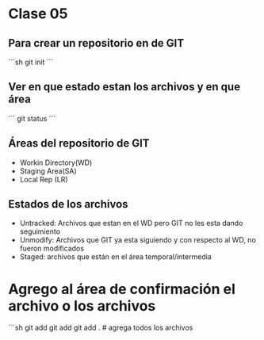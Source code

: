 # Clase 05

## Para crear un repositorio en de GIT

´´´sh
git init
´´´

## Ver en que estado estan los archivos y en que área

´´´
git status
´´´

## Áreas del repositorio de GIT

* Workin Directory(WD)
* Staging Area(SA)
* Local Rep (LR)

## Estados de los archivos

* Untracked: Archivos que estan en el WD pero GIT no les esta dando seguimiento
* Unmodify: Archivos que GIT ya esta siguiendo y con respecto al WD, no fueron modificados
* Staged: archivos que están en el área temporal/intermedia

# Agrego al área de confirmación el archivo o los archivos
´´´sh
git add <nombre del archivo>
git add <nombre del archivo> <nombre del archivo><nombre del archivo>
git add . # agrega todos los archivos 